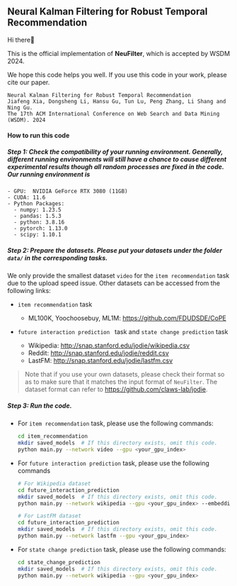 ## Neural Kalman Filtering for Robust Temporal Recommendation

Hi there👋

This is the official implementation of **NeuFilter**, which is accepted by WSDM 2024.

We hope this code helps you well. If you use this code in your work, please cite our paper.

```
Neural Kalman Filtering for Robust Temporal Recommendation
Jiafeng Xia, Dongsheng Li, Hansu Gu, Tun Lu, Peng Zhang, Li Shang and Ning Gu.
The 17th ACM International Conference on Web Search and Data Mining (WSDM). 2024
```




#### How to run this code

##### Step 1: Check the compatibility of your running environment. Generally, different running environments will still have a chance to cause different experimental results though all random processes are fixed in the code. Our running environment is

```
- GPU:  NVIDIA GeForce RTX 3080 (11GB)
- CUDA: 11.6
- Python Packages:
  - numpy: 1.23.5
  - pandas: 1.5.3
  - python: 3.8.16
  - pytorch: 1.13.0
  - scipy: 1.10.1
```



##### Step 2: Prepare the datasets. Please put your datasets under the folder ```data/``` in the corresponding tasks.

We only provide the smallest dataset ```video``` for the ```item recommendation``` task due to the upload speed issue. Other datasets can be accessed from the following links:

* ```item recommendation``` task
  * ML100K, Yoochoosebuy, ML1M: https://github.com/FDUDSDE/CoPE

* ```future interaction prediction ``` task and ```state change prediction``` task
  * Wikipedia: http://snap.stanford.edu/jodie/wikipedia.csv
  * Reddit: http://snap.stanford.edu/jodie/reddit.csv
  * LastFM: http://snap.stanford.edu/jodie/lastfm.csv

> Note that if you use your own datasets, please check their format so as to make sure that it matches the input format of ```NeuFilter```. The dataset format can refer to https://github.com/claws-lab/jodie.



##### Step 3: Run the code. 

* For ```item recommendation``` task, please use the following commands:

  ```bash
  cd item_recommendation
  mkdir saved_models  # If this directory exists, omit this code.
  python main.py --network video --gpu <your_gpu_index>
  ```



* For ```future interaction prediction``` task, please use the following commands

  ```bash
  # For Wikipedia dataset
  cd future_interaction_prediction
  mkdir saved_models  # If this directory exists, omit this code.
  python main.py --network wikipedia --gpu <your_gpu_index> --embedding_dim 16 --num_layer 4 --reg_factor1 1.0 --reg_factor2 0.003 --lr 0.001
  
  # For LastFM dataset
  cd future_interaction_prediction
  mkdir saved_models  # If this directory exists, omit this code.
  python main.py --network lastfm --gpu <your_gpu_index>
  ```



* For ```state change prediction``` task, please use the following commands:

  ```bash
  cd state_change_prediction
  mkdir saved_models  # If this directory exists, omit this code.
  python main.py --network wikipedia --gpu <your_gpu_index>
  ```
